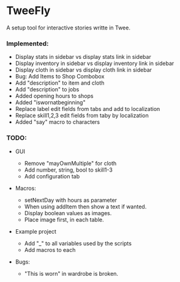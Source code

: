 # TweeFly
A setup tool for interactive stories writte in Twee.

### Implemented:
- Display stats in sidebar vs display stats link in sidebar
- Display inventory in sidebar vs display inventory link in sidebar
- Display cloth in sidebar vs display cloth link in sidebar
- Bug: Add Items to Shop Combobox
- Add "description" to item and cloth
- Add "description" to jobs
- Added opening hours to shops
- Added "iswornatbeginning"
- Replace label edit fields from tabs and add to localization
- Replace skill1,2,3 edit fields from taby by localization
- Added "say" macro to characters

### TODO:
- GUI
	- Remove "mayOwnMultiple" for cloth
	- Add number, string, bool to skill1-3
	- Add configuration tab
	
- Macros:
	- setNextDay with hours as parameter
	- When using addItem then show a text if wanted.
	- Display boolean values as images.
	- Place image first, in each table.

- Example project
	- Add "_" to all variables used by the scripts
	- Add macros to each
	
- Bugs:
	- "This is worn" in wardrobe is broken.